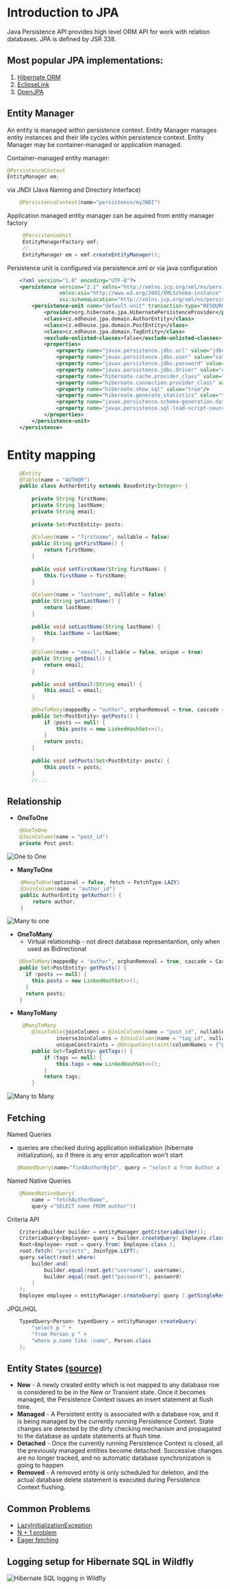 # Introduction to JPA

Java Persistence API provides high level ORM API for work with relation databases. 
JPA is defined by JSR 338.

## Most popular JPA implementations:
1. [Hibernate ORM](http://docs.jboss.org/hibernate/orm/current/userguide/html_single/Hibernate_User_Guide.html)
2. [EclipseLink](http://www.eclipse.org/eclipselink/)
3. [OpenJPA](https://openjpa.apache.org)
## Entity Manager

An entity is managed within persistence context. Entity Manager manages entity instances and their life cycles within persistence context. Entity Manager may be container-managed or application managed.

Container-managed entity manager:
```java
@PersistenceContext
EntityManager em;
```

via JNDI (Java Naming and Directory Interface)

```java
    @PersistenceContext(name="persistence/myJNDI")
```

Application managed entity manager can be aquired from entity manager factory

```java
     @PersistenceUnit
     EntityManagerFactory emf;
     //. . .
     EntityManager em = emf.createEntityManager();
```
Persistence unit is configured via persistence.xml or via java configuration

```xml
    <?xml version="1.0" encoding="UTF-8"?>
    <persistence version="2.1" xmlns="http://xmlns.jcp.org/xml/ns/persistence" 
                 xmlns:xsi="http://www.w3.org/2001/XMLSchema-instance" 
                 xsi:schemaLocation="http://xmlns.jcp.org/xml/ns/persistence http://xmlns.jcp.org/xml/ns/persistence/persistence_2_1.xsd">
        <persistence-unit name="default-unit" transaction-type="RESOURCE_LOCAL">
            <provider>org.hibernate.jpa.HibernatePersistenceProvider</provider>
            <class>cz.edhouse.jpa.domain.AuthorEntity</class>
            <class>cz.edhouse.jpa.domain.PostEntity</class>
            <class>cz.edhouse.jpa.domain.TagEntity</class>
            <exclude-unlisted-classes>false</exclude-unlisted-classes>
            <properties>
                <property name="javax.persistence.jdbc.url" value="jdbc:h2:tcp://localhost/data/test"/>
                <property name="javax.persistence.jdbc.user" value="sa"/>
                <property name="javax.persistence.jdbc.password" value="sa"/>
                <property name="javax.persistence.jdbc.driver" value="org.h2.Driver"/>
                <property name="hibernate.cache.provider_class" value="org.hibernate.cache.NoCacheProvider"/>
                <property name="hibernate.connection.provider_class" value="com.zaxxer.hikari.hibernate.HikariConnectionProvider" />
                <property name="hibernate.show_sql" value="true"/>
                <property name="hibernate.generate_statistics" value="true" />
                <property name="javax.persistence.schema-generation.database.action" value="drop-and-create"/>
                <property name="javax.persistence.sql-load-script-source" value="META-INF/data-script.sql"/>
            </properties>
        </persistence-unit>
    </persistence>
```

# Entity mapping
```java
    @Entity
    @Table(name = "AUTHOR")
    public class AuthorEntity extends BaseEntity<Integer> {
        
        private String firstName;
        private String lastName;
        private String email;
        
        private Set<PostEntity> posts;
        
        @Column(name = "firstname", nullable = false)
        public String getFirstName() {
            return firstName;
        }
        
        public void setFirstName(String firstName) {
            this.firstName = firstName;
        }
        
        @Column(name = "lastname", nullable = false)
        public String getLastName() {
            return lastName;
        }
        
        public void setLastName(String lastName) {
            this.lastName = lastName;
        }
        
        @Column(name = "email", nullable = false, unique = true)
        public String getEmail() {
            return email;
        }
        
        public void setEmail(String email) {
            this.email = email;
        }
        
        @OneToMany(mappedBy = "author", orphanRemoval = true, cascade = CascadeType.ALL)
        public Set<PostEntity> getPosts() {
            if (posts == null) {
                this.posts = new LinkedHashSet<>();
            }
            return posts;
        }
        
        public void setPosts(Set<PostEntity> posts) {
            this.posts = posts;
        }
        //...
```

## Relationship
- **OneToOne**
```java
    @OneToOne
    @JoinColumn(name = "post_id") 
    private Post post;
```
![One to One](https://d2mxuefqeaa7sj.cloudfront.net/s_AAFA1154010905E0214500800EE045BAEFDCE24F0E41CB94D53696913E602C67_1476116955022_one_to_one.png)

- **ManyToOne**
   ```java
    @ManyToOne(optional = false, fetch = FetchType.LAZY)
    @JoinColumn(name = "author_id")
    public AuthorEntity getAuthor() {
        return author;
    }
    ```
![Many to one](https://d2mxuefqeaa7sj.cloudfront.net/s_AAFA1154010905E0214500800EE045BAEFDCE24F0E41CB94D53696913E602C67_1476117703936_many_to_one.png)

- **OneToMany**
  - Virtual relationship - not direct database representantion, only when used as Bidirectional

```java
    @OneToMany(mappedBy = "author", orphanRemoval = true, cascade = CascadeType.ALL)
    public Set<PostEntity> getPosts() {
      if (posts == null) {
        this.posts = new LinkedHashSet<>();
      }
      return posts;
    }
```
- **ManyToMany**

```java
     @ManyToMany
        @JoinTable(joinColumns = @JoinColumn(name = "post_id", nullable = false),
                inverseJoinColumns = @JoinColumn(name = "tag_id", nullable = false),
                uniqueConstraints = @UniqueConstraint(columnNames = {"post_id", "tag_id"}))
        public Set<TagEntity> getTags() {
            if (tags == null) {
                this.tags = new LinkedHashSet<>();
            }
            return tags;
        }
```
![Many to Many](https://d2mxuefqeaa7sj.cloudfront.net/s_AAFA1154010905E0214500800EE045BAEFDCE24F0E41CB94D53696913E602C67_1476117517693_many_to_many.png)

## Fetching

Named Queries

- queries are checked during application initialization (hibernate initialization), so if there is any error application won’t start
    ```java
    @NamedQuery(name="findAuthorById", query = "select a from Author a where id = :id")
    ```

Named Native Queries

```java 
    @NamedNativeQuery(
        name = "fetchAuthorName",
        query ="SELECT name FROM author"))
```

Criteria API
```java
    CriteriaBuilder builder = entityManager.getCriteriaBuilder();
    CriteriaQuery<Employee> query = builder.createQuery( Employee.class );
    Root<Employee> root = query.from( Employee.class );
    root.fetch( "projects", JoinType.LEFT);
    query.select(root).where(
        builder.and(
            builder.equal(root.get("username"), username),
            builder.equal(root.get("password"), password)
        )
    );
    Employee employee = entityManager.createQuery( query ).getSingleResult();
```
JPQL/HQL
```java
    TypedQuery<Person> typedQuery = entityManager.createQuery(
        "select p " +
        "from Person p " +
        "where p.name like :name", Person.class
    );
````

## Entity States [(source)]([https://leanpub.com/high-performance-java-persistence])
- **New** - A newly created entity which is not mapped to any database row is considered to be in the New or Transient state. Once it becomes managed, the Persistence Context issues an insert statement at flush time.
- **Managed** - A Persistent entity is associated with a database row, and it is being managed by the currently running Persistence Context. State changes are detected by the dirty checking mechanism and propagated to the database as update statements at flush time.
- **Detached** - Once the currently running Persistence Context is closed, all the previously managed entities become detached. Successive changes are no longer tracked, and no automatic database synchronization is going to happen
- **Removed** - A removed entity is only scheduled for deletion, and the actual database delete statement is executed during Persistence Context flushing.
## Common Problems
- [LazyInitializationException](https://vladmihalcea.com/2016/09/13/the-best-way-to-handle-the-lazyinitializationexception/)
- [N + 1 problem](https://vladmihalcea.com/2014/02/01/how-to-detect-the-n-plus-one-query-problem-during-testing/)
- [Eager fetching](http://stackoverflow.com/questions/28093246/what-is-the-occasion-to-use-eager-fetch-in-jpa#28099215) 


## Logging setup for Hibernate SQL in Wildfly
![Hibernate SQL logging in Wildfly](hibernate-logging-wildfly.gif)


